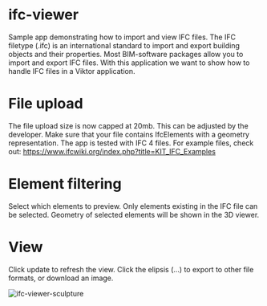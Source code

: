 # ifc-viewer
Sample app demonstrating how to import and view IFC files.
The IFC filetype (.ifc) is an international standard to import and export building objects and their properties. Most BIM-software packages allow you to import and export IFC files. With this application we want to show how to handle IFC files in a Viktor application.

# File upload
The file upload size is now capped at 20mb. This can be adjusted by the developer. Make sure that your file contains IfcElements with a geometry representation. The app is tested with IFC 4 files. For example files, check out:
https://www.ifcwiki.org/index.php?title=KIT_IFC_Examples

# Element filtering
Select which elements to preview. Only elements existing in the IFC file can be selected. Geometry of selected elements will be shown in the 3D viewer. 

# View
Click update to refresh the view. Click the elipsis (...) to export to other file formats, or download an image.

![ifc-viewer-sculpture](https://user-images.githubusercontent.com/93203883/213479315-381bce43-71ba-42aa-9720-79071af3628f.png)

